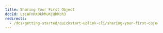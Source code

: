 ```yaml
---
title: Sharing Your First Object
docId: LsiWFnRXOkhMuKjQhKbh3
redirects:
  - /dcs/getting-started/quickstart-uplink-cli/sharing-your-first-object
---
```


[](docId:1IGea-b63x-CCtRsLj9WX)

[](docId:Ch4vLynsEqyT2-3qDEBiy)&#x20;

[](docId:R8OfnPylILOIrkpc187Xx)&#x20;

[](docId:-exN7OdOvfn9G84MTL0d9)&#x20;
